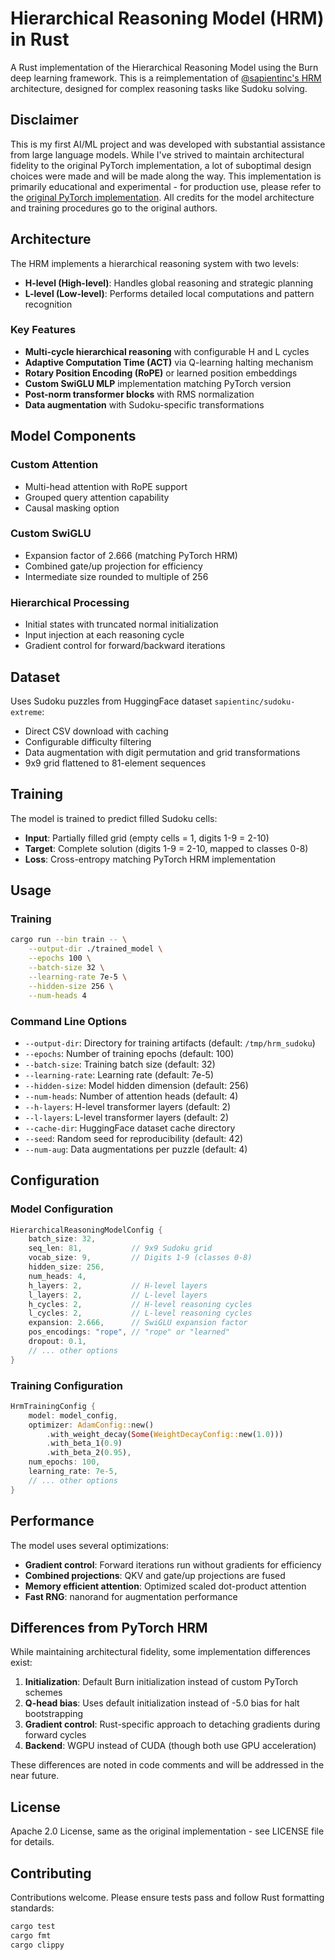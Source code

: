 # Hierarchical Reasoning Model (HRM) in Rust

A Rust implementation of the Hierarchical Reasoning Model using the Burn deep learning framework. This is a reimplementation of [@sapientinc's HRM](https://github.com/sapientinc/HRM) architecture, designed for complex reasoning tasks like Sudoku solving.

## Disclaimer

This is my first AI/ML project and was developed with substantial assistance from large language models. While I've strived to maintain architectural fidelity to the original PyTorch implementation, a lot of suboptimal design choices were made and will be made along the way. This implementation is primarily educational and experimental - for production use, please refer to the [original PyTorch implementation](https://github.com/sapientinc/HRM). All credits for the model architecture and training procedures go to the original authors.

## Architecture

The HRM implements a hierarchical reasoning system with two levels:

- **H-level (High-level)**: Handles global reasoning and strategic planning
- **L-level (Low-level)**: Performs detailed local computations and pattern recognition

### Key Features

- **Multi-cycle hierarchical reasoning** with configurable H and L cycles
- **Adaptive Computation Time (ACT)** via Q-learning halting mechanism
- **Rotary Position Encoding (RoPE)** or learned position embeddings
- **Custom SwiGLU MLP** implementation matching PyTorch version
- **Post-norm transformer blocks** with RMS normalization
- **Data augmentation** with Sudoku-specific transformations

## Model Components

### Custom Attention

- Multi-head attention with RoPE support
- Grouped query attention capability
- Causal masking option

### Custom SwiGLU

- Expansion factor of 2.666 (matching PyTorch HRM)
- Combined gate/up projection for efficiency
- Intermediate size rounded to multiple of 256

### Hierarchical Processing

- Initial states with truncated normal initialization
- Input injection at each reasoning cycle
- Gradient control for forward/backward iterations

## Dataset

Uses Sudoku puzzles from HuggingFace dataset `sapientinc/sudoku-extreme`:

- Direct CSV download with caching
- Configurable difficulty filtering
- Data augmentation with digit permutation and grid transformations
- 9x9 grid flattened to 81-element sequences

## Training

The model is trained to predict filled Sudoku cells:

- **Input**: Partially filled grid (empty cells = 1, digits 1-9 = 2-10)
- **Target**: Complete solution (digits 1-9 = 2-10, mapped to classes 0-8)
- **Loss**: Cross-entropy matching PyTorch HRM implementation

## Usage

### Training

```bash
cargo run --bin train -- \
    --output-dir ./trained_model \
    --epochs 100 \
    --batch-size 32 \
    --learning-rate 7e-5 \
    --hidden-size 256 \
    --num-heads 4
```

### Command Line Options

- `--output-dir`: Directory for training artifacts (default: `/tmp/hrm_sudoku`)
- `--epochs`: Number of training epochs (default: 100)
- `--batch-size`: Training batch size (default: 32)
- `--learning-rate`: Learning rate (default: 7e-5)
- `--hidden-size`: Model hidden dimension (default: 256)
- `--num-heads`: Number of attention heads (default: 4)
- `--h-layers`: H-level transformer layers (default: 2)
- `--l-layers`: L-level transformer layers (default: 2)
- `--cache-dir`: HuggingFace dataset cache directory
- `--seed`: Random seed for reproducibility (default: 42)
- `--num-aug`: Data augmentations per puzzle (default: 4)

## Configuration

### Model Configuration

```rust
HierarchicalReasoningModelConfig {
    batch_size: 32,
    seq_len: 81,           // 9x9 Sudoku grid
    vocab_size: 9,         // Digits 1-9 (classes 0-8)
    hidden_size: 256,
    num_heads: 4,
    h_layers: 2,           // H-level layers
    l_layers: 2,           // L-level layers
    h_cycles: 2,           // H-level reasoning cycles
    l_cycles: 2,           // L-level reasoning cycles
    expansion: 2.666,      // SwiGLU expansion factor
    pos_encodings: "rope", // "rope" or "learned"
    dropout: 0.1,
    // ... other options
}
```

### Training Configuration

```rust
HrmTrainingConfig {
    model: model_config,
    optimizer: AdamConfig::new()
        .with_weight_decay(Some(WeightDecayConfig::new(1.0)))
        .with_beta_1(0.9)
        .with_beta_2(0.95),
    num_epochs: 100,
    learning_rate: 7e-5,
    // ... other options
}
```

## Performance

The model uses several optimizations:

- **Gradient control**: Forward iterations run without gradients for efficiency
- **Combined projections**: QKV and gate/up projections are fused
- **Memory efficient attention**: Optimized scaled dot-product attention
- **Fast RNG**: nanorand for augmentation performance

## Differences from PyTorch HRM

While maintaining architectural fidelity, some implementation differences exist:

1. **Initialization**: Default Burn initialization instead of custom PyTorch schemes
2. **Q-head bias**: Uses default initialization instead of -5.0 bias for halt bootstrapping
3. **Gradient control**: Rust-specific approach to detaching gradients during forward cycles
4. **Backend**: WGPU instead of CUDA (though both use GPU acceleration)

These differences are noted in code comments and will be addressed in the near future.

## License

Apache 2.0 License, same as the original implementation - see LICENSE file for details.

## Contributing

Contributions welcome. Please ensure tests pass and follow Rust formatting standards:

```bash
cargo test
cargo fmt
cargo clippy
```
